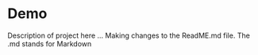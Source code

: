 # Demo

Description of project here ...
Making changes to the ReadME.md file. 
The .md stands for Markdown
